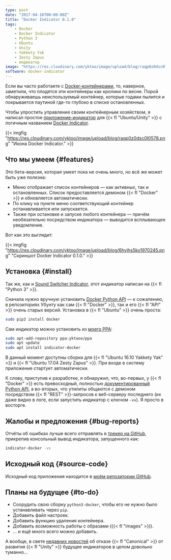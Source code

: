 ```yaml
---
type: post
date: "2017-04-16T00:00:00Z"
title: "Docker Indicator 0.1.0"
tags:
    - Docker
    - Docker Indicator
    - Python 3
    - Ubuntu
    - Unity
    - Yakkety Yak
    - Zesty Zapus
    - индикатор
image: "https://res.cloudinary.com/yktoo/image/upload/blog/raqp0z0dsc0l0578.png"
software: docker-indicator
---
```


Если вы часто работаете с [Docker-контейнерами](https://www.docker.com/), то, наверное, заметили, что плодятся эти контейнеры как кролики по весне. Порой обнаруживаешь неиспользуемый контейнер, которые годами пылится и покрывается паутиной где-то глубоко в списке остановленных.

Чтобы упростить управление своим контейнерным хозяйством, я написал простое [приложение-индикатор](https://unity.ubuntu.com/projects/appindicators/) для {{< fl "Ubuntu/Unity" >}} с логичным названием [Docker Indicator](https://github.com/yktoo/indicator-docker).

<!--more-->

{{< imgfig "https://res.cloudinary.com/yktoo/image/upload/blog/raqp0z0dsc0l0578.png" "Икона Docker Indicator." >}}

## Что мы умеем {#features}

Это бета-версия, которая умеет пока не очень много, но всё же может быть уже полезна:

* Меню отображает список контейнеров — как активных, так и остановленных. Список предоставляется демоном {{< fl "Docker" >}} и обновляется автоматически.
* По клику на пункте меню соответствующий контейнер останавливается или запускается.
* Также при остановке и запуске любого контейнера — причём необязательно посредством индикатора — выводится всплывающее уведомление.

Вот как это выглядит:

{{< imgfig "https://res.cloudinary.com/yktoo/image/upload/blog/6hyjhs5ko1970245.png" "Скриншот Docker Indicator 0.1.0." >}}

## Установка {#install}

Так же, как и [Sound Switcher Indicator](/series/sound-switcher-indicator), этот индикатор написан на {{< fl "Python 3" >}}.

Сначала нужно вручную установить [Docker Python API](https://github.com/docker/docker-py) — к сожалению, в репозиториях Убунту как сам {{< fl "Docker" >}}, так и его {{< fl "API" >}} очень старых версий. Установка в {{< fl "Ubuntu" >}} очень проста:

```bash
sudo pip3 install docker
```

Сам индикатор можно установить из [моего PPA](https://launchpad.net/~yktooo/+archive/ubuntu/ppa):

```bash
sudo apt-add-repository ppa:yktooo/ppa
sudo apt update
sudo apt install indicator-docker
```

В данный момент доступны сборки для {{< fl "Ubuntu 16.10 Yakkety Yak" >}} и {{< fl "Ubuntu 17.04 Zesty Zapus" >}}. При входе в систему приложение стартует автоматически.

К слову, приступив к разработке, я обнаружил, что, во-первых, у {{< fl "Docker" >}} есть превосходный, полностью [документированный Python API](https://docker-py.readthedocs.io/en/stable/), а во-вторых, что утилиты общаются с демоном посредством {{< fl "REST" >}}-запросов к веб-серверу последнего (их даже видно в логе, если запустить индикатор с ключом `-vv`). Я просто в восторге.

## Жалобы и предложения {#bug-reports}

Отчёты об ошибках лучше всего отправлять в [трекер на GitHub](https://github.com/yktoo/indicator-docker/issues), прикрепив консольный вывод индикатора, запущенного как:

```bash
indicator-docker -vv
```

## Исходный код {#source-code}

Исходный код приложения находится в [моём репозитории GitHub](https://github.com/yktoo/indicator-docker).

## Планы на будущее {#to-do}

* Соорудить свою сборку `python3-docker`, чтобы его не нужно было устанавливать через `pip`.
* Добавить файл настроек.
* Добавить функцию удаления контейнера.
* Добавить возможность работы с образами ({{< fl "images" >}}).
* … и ещё много всего можно добавить.

А вообще, в свете [недавних новостей](https://insights.ubuntu.com/2017/04/05/growing-ubuntu-for-cloud-and-iot-rather-than-phone-and-convergence/) об отказе {{< fl "Canonical" >}} от развития {{< fl "Unity" >}} будущее индикаторов в целом довольно туманно…
